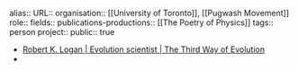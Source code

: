 alias::
URL::
organisation:: [[University of Toronto]], [[Pugwash Movement]] 
role::
fields::
publications-productions:: [[The Poetry of Physics]] 
tags:: person
project::
public:: true

- [Robert K. Logan | Evolution scientist | The Third Way of Evolution](https://www.thethirdwayofevolution.com/people/view/robert-k.-logan)
-